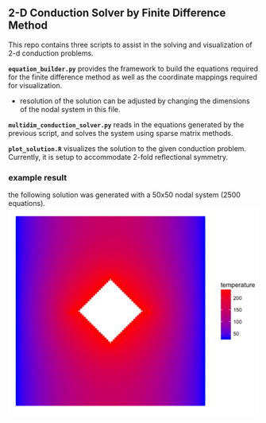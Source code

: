 2-D Conduction Solver by Finite Difference Method
-----------------------

This repo contains three scripts to assist in the solving and visualization
of 2-d conduction problems.

**`equation_builder.py`** provides the framework to build the equations
required for the finite difference method as well as the coordinate mappings
required for visualization.
  - resolution of the solution can be adjusted by changing the dimensions of the nodal system in this file.

**`multidim_conduction_solver.py`** reads in the equations generated by the
previous script, and solves the system using sparse matrix methods.

**`plot_solution.R`** visualizes the solution to the given conduction problem.
Currently, it is setup to accommodate 2-fold reflectional symmetry.

### example result
the following solution was generated with a 50x50 nodal system (2500 equations).
![visualization example](https://github.com/johnbrezovec/2D_Conduction/blob/master/plot.png "example")
